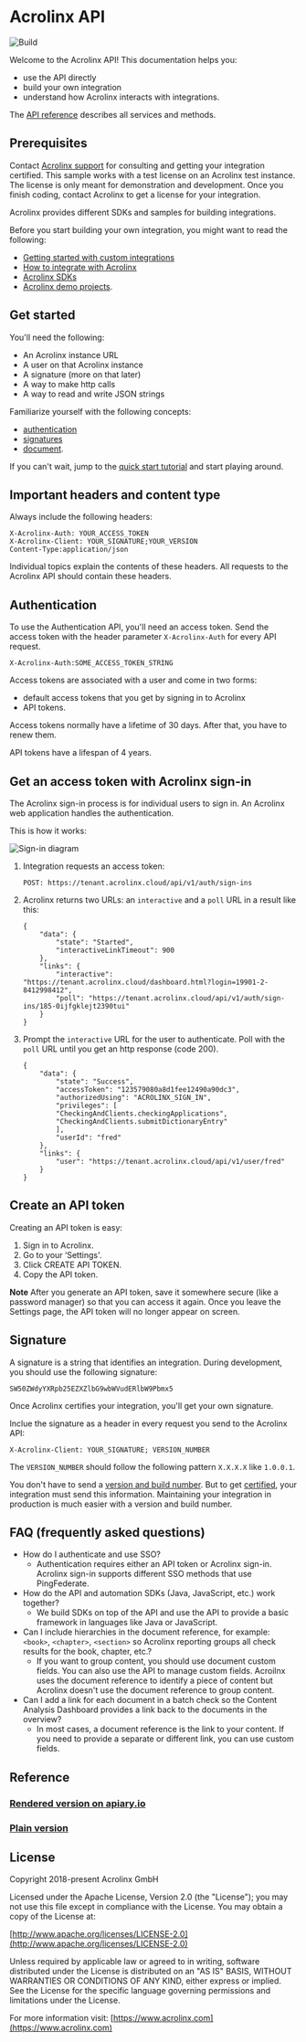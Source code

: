 # Acrolinx API

![Build](https://github.com/acrolinx/platform-api/actions/workflows/actions.yml/badge.svg)

Welcome to the Acrolinx API!
This documentation helps you:

* use the API directly
* build your own integration
* understand how Acrolinx interacts with integrations.

The [API reference](#reference) describes all services and methods.

## Prerequisites

Contact [Acrolinx support](https://github.com/acrolinx/acrolinx-coding-guidance/blob/master/topics/support.md)
for consulting and getting your integration certified.
This sample works with a test license on an Acrolinx test instance.
The license is only meant for demonstration and development.
Once you finish coding, contact Acrolinx to get a license for your integration.
  
Acrolinx provides different SDKs and samples for building integrations.

Before you start building your own integration, you might want to read the following:

* [Getting started with custom integrations](https://docs.acrolinx.com/customintegrations)
* [How to integrate with Acrolinx](https://github.com/acrolinx/acrolinx-coding-guidance)
* [Acrolinx SDKs](https://github.com/acrolinx?q=sdk)
* [Acrolinx demo projects](https://github.com/acrolinx?q=demo).

## Get started

You'll need the following:

* An Acrolinx instance URL
* A user on that Acrolinx instance
* A signature (more on that later)
* A way to make http calls
* A way to read and write JSON strings

Familiarize yourself with the following concepts: 
* [authentication](https://github.com/acrolinx/acrolinx-coding-guidance/blob/master/topics/configuration.md)
* [signatures](https://github.com/acrolinx/acrolinx-coding-guidance/blob/master/topics/packaging.md#packaging)
* [document](https://github.com/acrolinx/acrolinx-coding-guidance/blob/master/topics/text-extraction.md).

If you can't wait, jump to the [quick start tutorial](quickstart.md) and start playing around.

## Important headers and content type

Always include the following headers:

```HTTP
X-Acrolinx-Auth: YOUR_ACCESS_TOKEN
X-Acrolinx-Client: YOUR_SIGNATURE;YOUR_VERSION
Content-Type:application/json
```

Individual topics explain the contents of these headers.
All requests to the Acrolinx API should contain these headers.

## Authentication

To use the Authentication API, you'll need an access token.
Send the access token with the header parameter `X-Acrolinx-Auth` for every API request.

```HTTP
X-Acrolinx-Auth:SOME_ACCESS_TOKEN_STRING
```

Access tokens are associated with a user and come in two forms:

* default access tokens that you get by signing in to Acrolinx
* API tokens.

Access tokens normally have a lifetime of 30 days. After that, you have to renew them.

API tokens have a lifespan of 4 years.

## Get an access token with Acrolinx sign-in

The Acrolinx sign-in process is for individual users to sign in.
An Acrolinx web application handles the authentication.

This is how it works:

![Sign-in diagram](doc/sign-in.png)

1. Integration requests an access token:

    ```HTTP
    POST: https://tenant.acrolinx.cloud/api/v1/auth/sign-ins
    ```

2. Acrolinx returns two URLs: an `interactive` and a `poll` URL in a result like this:

    ```HTTP
    {
        "data": {
            "state": "Started",
            "interactiveLinkTimeout": 900
        },
        "links": {
            "interactive": "https://tenant.acrolinx.cloud/dashboard.html?login=19901-2-8412998412",
            "poll": "https://tenant.acrolinx.cloud/api/v1/auth/sign-ins/185-0ijfgklejt2390tui"
        }
    }
    ```

3. Prompt the `interactive` URL for the user to authenticate.
    Poll with the `poll` URL until you get an http response (code 200).

    ```HTTP
    {
        "data": {
            "state": "Success",
            "accessToken": "123579080a8d1fee12490a90dc3",
            "authorizedUsing": "ACROLINX_SIGN_IN",
            "privileges": [
            "CheckingAndClients.checkingApplications",
            "CheckingAndClients.submitDictionaryEntry"
            ],
            "userId": "fred"
        },
        "links": {
            "user": "https://tenant.acrolinx.cloud/api/v1/user/fred"
        }
    }
    ```

## Create an API token

Creating an API token is easy:

1. Sign in to Acrolinx.
2. Go to your ‘Settings'.
3. Click CREATE API TOKEN.
4. Copy the API token.

**Note**
After you generate an API token, save it somewhere secure (like a password manager) so that you can access it again. Once you leave the Settings page, the API token will no longer appear on screen.

## Signature

A signature is a string that identifies an integration.
During development, you should use the following signature:

```TEXT
SW50ZWdyYXRpb25EZXZlbG9wbWVudERlbW9Pbmx5
```

Once Acrolinx certifies your integration, you'll get your own signature.

Inclue the signature as a header in every request you send to the Acrolinx API:

```HTTP
X-Acrolinx-Client: YOUR_SIGNATURE; VERSION_NUMBER
```

The `VERSION_NUMBER` should follow the following pattern `X.X.X.X` like `1.0.0.1`.

You don't have to send a
[version and build number](https://github.com/acrolinx/acrolinx-coding-guidance/blob/master/topics/project-setup.md#version-information).
But to get [certified](https://github.com/acrolinx/acrolinx-coding-guidance/blob/master/topics/checklist.md),
your integration must send this information.
Maintaining your integration in production is much easier with a version and build number.

## FAQ (frequently asked questions)

* How do I authenticate and use SSO?
    + Authentication requires either an API token or Acrolinx sign-in.
      Acrolinx sign-in supports different SSO methods that use PingFederate.
* How do the API and automation SDKs (Java, JavaScript, etc.) work together?
    + We build SDKs on top of the API and use the API to provide a basic framework in languages like Java or JavaScript.
* Can I include hierarchies in the document reference, for example: `<book>`, `<chapter>`, `<section>`
  so Acrolinx reporting groups all check results for the book, chapter, etc.?
    + If you want to group content, you should use document custom fields. You can also use the API to manage custom fields.
      Acroilnx uses the document reference to identify a piece of content but Acrolinx doesn't use the document reference to group content.
* Can I add a link for each document in a batch check so the Content Analysis Dashboard provides a link back to the documents in the overview?
    + In most cases, a document reference is the link to your content.
      If you need to provide a separate or different link, you can use custom fields.

## Reference

### [Rendered version on apiary.io](https://acrolinxapi.docs.apiary.io/#)

### [Plain version](apiary.apib)

## License

Copyright 2018-present Acrolinx GmbH

Licensed under the Apache License, Version 2.0 (the "License");
you may not use this file except in compliance with the License.
You may obtain a copy of the License at:

[http://www.apache.org/licenses/LICENSE-2.0](http://www.apache.org/licenses/LICENSE-2.0)

Unless required by applicable law or agreed to in writing, software
distributed under the License is distributed on an "AS IS" BASIS,
WITHOUT WARRANTIES OR CONDITIONS OF ANY KIND, either express or implied.
See the License for the specific language governing permissions and
limitations under the License.

For more information visit: [https://www.acrolinx.com](https://www.acrolinx.com)
